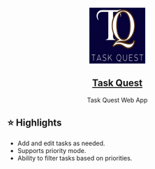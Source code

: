<p align="center">
  <img src="/public/logo512.png"  height="128">
  <h2 align="center"><a href="https://task-quest.pages.dev"> Task Quest </a></h2>
  <p align="center"> Task Quest Web App<p>
</p>

## :star: Highlights
- Add and edit tasks as needed.
- Supports priority mode.
- Ability to filter tasks based on priorities.

